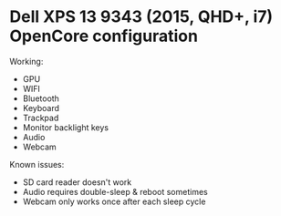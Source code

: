# Dell XPS 13 9343 (2015, QHD+, i7) OpenCore configuration


Working:
- GPU
- WIFI
- Bluetooth
- Keyboard
- Trackpad
- Monitor backlight keys
- Audio
- Webcam

Known issues:
- SD card reader doesn't work
- Audio requires double-sleep & reboot sometimes
- Webcam only works once after each sleep cycle